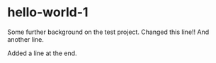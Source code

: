 # hello-world-1

Some further background on the test project.  Changed this line!!
And another line.

Added a line at the end.
